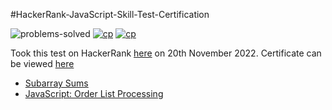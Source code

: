 #HackerRank-JavaScript-Skill-Test-Certification

![problems-solved](https://img.shields.io/badge/Problems%20Solved-2/2-1abc9c.svg)
[![cp](https://img.shields.io/badge/also%20see-Competitve%20Programming-1f72ff.svg)](https://github.com/anishLearnsToCode/competitive-programming)
[![cp](https://img.shields.io/badge/also%20see-Other%20Certifications-1f72ff.svg)](https://github.com/anishLearnsToCode/competitive-programming#certifications)

Took this test on HackerRank [here](https://www.hackerrank.com/skills-verification/javascript_basic) on 20th November 2022. 
Certificate can be viewed [here](https://www.hackerrank.com/certificates/94594b709779)

- [Subarray Sums](subarray-sums.py)
- [JavaScript: Order List Processing](order-list-processing.py)
